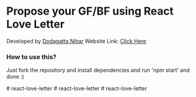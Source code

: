 # Propose your GF/BF using React Love Letter

Developed by [Dodagatta Nihar](https://instagram.com/niihaaarrrr)
Website Link: [Click Here](https://react-love-letter.vercel.app)

### How to use this?
Just fork the repository and install dependencies and run 'npm start' and done :)

#   r e a c t - l o v e - l e t t e r  
 #   r e a c t - l o v e - l e t t e r  
 #   r e a c t - l o v e - l e t t e r  
 